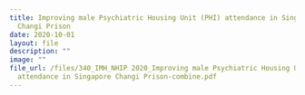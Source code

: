 ```yaml
---
title: Improving male Psychiatric Housing Unit (PHI) attendance in Singapore
  Changi Prison
date: 2020-10-01
layout: file
description: ""
image: ""
file_url: /files/340_IMH_NHIP 2020_Improving male Psychiatric Housing Unit
  attendance in Singapore Changi Prison-combine.pdf
---
```

